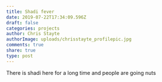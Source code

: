 ```yaml
---
title: Shadi fever
date: 2019-07-22T17:34:09.596Z
draft: false
categories: projects
author: Chris Stayte
authorImage: uploads/chrisstayte_profilepic.jpg
comments: true
share: true
type: post
---
```

There is shadi here for a long time and people are going nuts

